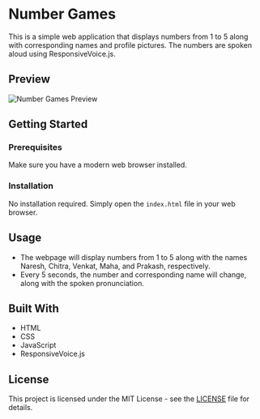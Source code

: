 # Number Games

This is a simple web application that displays numbers from 1 to 5 along with corresponding names and profile pictures. The numbers are spoken aloud using ResponsiveVoice.js.

## Preview

![Number Games Preview](preview.png)

## Getting Started

### Prerequisites

Make sure you have a modern web browser installed.

### Installation

No installation required. Simply open the `index.html` file in your web browser.

## Usage

- The webpage will display numbers from 1 to 5 along with the names Naresh, Chitra, Venkat, Maha, and Prakash, respectively.
- Every 5 seconds, the number and corresponding name will change, along with the spoken pronunciation.

## Built With

- HTML
- CSS
- JavaScript
- ResponsiveVoice.js

## License

This project is licensed under the MIT License - see the [LICENSE](LICENSE) file for details.
